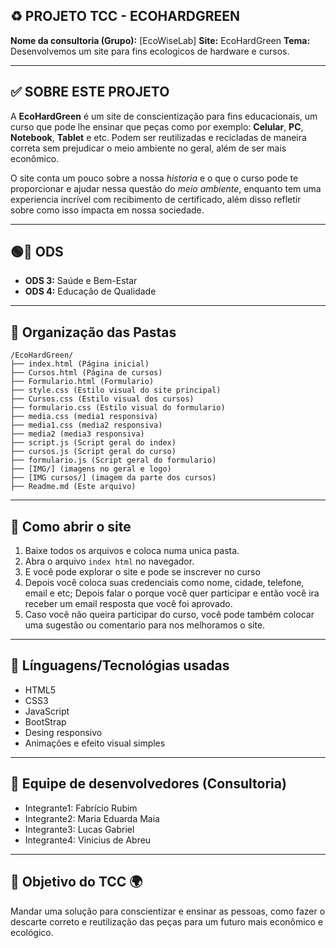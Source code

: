 
## ♻ PROJETO TCC - ECOHARDGREEN 

**Nome da consultoria (Grupo):** [EcoWiseLab]
**Site:** EcoHardGreen
**Tema:** Desenvolvemos um site para fins ecologicos de hardware e cursos.

---

## ✅ SOBRE ESTE PROJETO 

A **EcoHardGreen** é um site de conscientização para fins educacionais, um curso que pode lhe ensinar que peças como por exemplo: **Celular**, **PC**, **Notebook**, **Tablet** e etc.
Podem ser reutilizadas e recicladas de maneira correta sem prejudicar o meio ambiente no geral, além de ser mais econômico.

O site conta um pouco sobre a nossa *historia* e o que o curso pode te proporcionar e ajudar nessa questão do *meio ambiente*, enquanto tem uma experiencia incrível com recibimento de certificado, além disso refletir sobre como isso impacta em nossa sociedade.

---

## 🟢🔴 ODS

- **ODS 3:** Saúde e Bem-Estar 
- **ODS 4:** Educação de Qualidade

---

## 📁 Organização das Pastas

```
/EcoHardGreen/
├── index.html (Página inicial)
├── Cursos.html (Página de cursos)
├── Formulario.html (Formulario)
├── style.css (Estilo visual do site principal)
├── Cursos.css (Estilo visual dos cursos)
├── formulario.css (Estilo visual do formulario)
├── media.css (media1 responsiva)
├── media1.css (media2 responsiva)
├── media2 (media3 responsiva)
├── script.js (Script geral do index)
├── cursos.js (Script geral do curso)
├── formulario.js (Script geral do formulario)
├── [IMG/] (imagens no geral e logo)
├── [IMG cursos/] (imagem da parte dos cursos)
├── Readme.md (Este arquivo)
```
---

## 🤔 Como abrir o site

1. Baixe todos os arquivos e coloca numa unica pasta.
2. Abra o arquivo `index html` no navegador.
3. E você pode explorar o site e pode se inscrever no curso
4. Depois você coloca suas credenciais como nome, cidade, telefone, email e etc; Depois falar o porque você quer participar e então você ira receber um email resposta que você foi aprovado.
5. Caso você não queira participar do curso, você pode também colocar uma sugestão ou comentario para nos melhoramos o site.

---

## 💬 Línguagens/Tecnológias usadas

- HTML5
- CSS3
- JavaScript
- BootStrap
- Desing responsivo
- Animações e efeito visual simples

---

## 👥 Equipe de desenvolvedores (Consultoria)

- Integrante1: Fabrício Rubim
- Integrante2: Maria Eduarda Maia
- Integrante3: Lucas Gabriel
- Integrante4: Vinicius de Abreu

---

## 🎯 Objetivo do TCC 🌍

Mandar uma solução para conscientizar e ensinar as pessoas, como fazer o descarte correto e reutilização das peças para um futuro mais econômico e ecológico.
